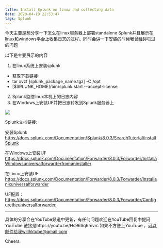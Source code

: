 ```yaml
---
title: Install Splunk on linux and collecting data
date: 2020-04-18 22:53:47
tags: Splunk
---
```


今天主要是想分享一下怎么在linux服务器上部署standalone Splunk并且展示在linux和windows平台上收集日志的过程。同时会讲一下安装的时候我曾经碰见过的问题

以下是主要展示的内容

1. 在linux系统上安装splunk
- 获取下载链接
- tar xvzf [splunk_package_name.tgz] -C /opt
- [$SPLUNK_HOME]/bin/splunk start --accept-license

2. Splunk监控linux本机上的日志内容
3. 在Windows上安装UF并把日志转发到Splunk服务器上

![](https://docs.splunk.com/images/c/ca/Departmental_deployment.png)

Splunk文档链接:

安装Splunk
https://docs.splunk.com/Documentation/Splunk/8.0.3/SearchTutorial/InstallSplunk

在Windows上安装UF
https://docs.splunk.com/Documentation/Forwarder/8.0.3/Forwarder/InstallaWindowsuniversalforwarderfromaninstaller

在Linux上安装UF
https://docs.splunk.com/Documentation/Forwarder/8.0.3/Forwarder/Installanixuniversalforwarder

UF配置：
https://docs.splunk.com/Documentation/Forwarder/8.0.3/Forwarder/Configuretheuniversalforwarder

---

具体的分享会在YouTube频道中更新，有任何问题欢迎在YouTube回复中提问
YouTube 链接是https://youtu.be/Hs96Sq6mvrc
如果不方便上YouTube ，可以邮件给我willhktube@gmail.com 

Cheers.